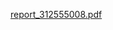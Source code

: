 [report_312555008.pdf](https://github.com/imbianyunren/NYCU_OS_2023/files/15031139/report_312555008.pdf)
